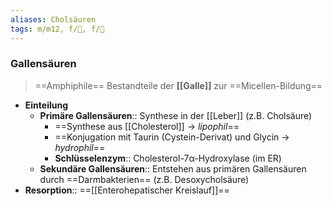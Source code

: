 ```yaml
---
aliases: Cholsäuren
tags: m/m12, f/💩, f/💩
---
```

### Gallensäuren
> ==Amphiphile== Bestandteile der **[[Galle]]** zur ==Micellen-Bildung==
- **Einteilung**
	- **Primäre Gallensäuren**:: Synthese in der [[Leber]] (z.B. Cholsäure)
		- ==Synthese aus [[Cholesterol]] → *lipophil*==
		- ==Konjugation mit Taurin (Cystein-Derivat) und Glycin → *hydrophil*==
		- **Schlüsselenzym**:: Cholesterol-7α-Hydroxylase (im ER)
	- **Sekundäre Gallensäuren**:: Entstehen aus primären Gallensäuren durch ==Darmbakterien== (z.B. Desoxycholsäure)
- **Resorption**:: ==[[Enterohepatischer Kreislauf]]==